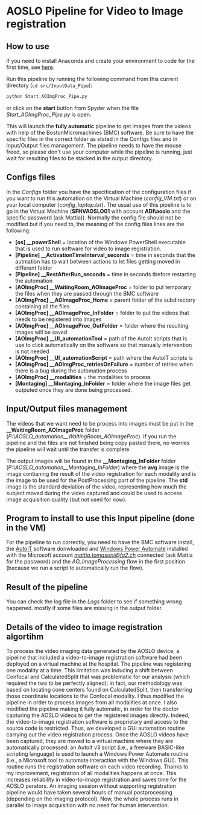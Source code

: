 # AOSLO Pipeline for Video to Image registration

## How to use

If you need to install Anaconda and create your environment to code for the first time, see [here](../README.pdf).

Run this pipeline by running the following command from this current directory (`cd src/InputData_Pipe`):

```bash
python Start_AOImgProc_Pipe.py
```

or click on the **start** button from Spyder when the file *Start_AOImgProc_Pipe.py* is open.

This will launch the **fully automatic** pipeline to get images from the videos with help of the BostonMicromachines (BMC) software. Be sure to have the specific files in the correct folder as stated in the Configs files and in Input/Output files management. The pipeline needs to have the mouse freed, so please don't use your computer while the pipeline is running, just wait for resulting files to be stacked in the output directory.

## Configs files

In the *Configs* folder you have the specification of the configuration files if you want to run this automation on the Virtual Machine (*config_VM.txt*) or on your local computer (*config_laptop.txt*). The usual use of this pipeline is to go in the Virtual Machine (**SFHVAOSLO01** with account **ADI\aoslo** and the specific password (ask Mattia)). Normally the config file should not be modified but if you need to, the meaning of the config files lines are the following:

* **[os] __powerShell** = location of the Windows PowerShell executable that is used to run software for video to image registration.
* **[Pipeline] __ActivationTimeInterval_seconds** = time in seconds that the autmation has to wait between actions to let files getting moved in different folder
* **[Pipeline] __RestAfterRun_seconds** = time in seconds tbefore restarting the automation
* **[AOImgProc] __WaitingRoom_AOImageProc** = folder to put temporary the files when they are passed through the BMC software
* **[AOImgProc] __AOImageProc_Home** = parent folder of the subdirectory containing all the files
* **[AOImgProc] __AOImageProc_InFolder** = folder to put the videos that needs to be registered into images
* **[AOImgProc] __AOImageProc_OutFolder** = folder where the resulting images will be saved
* **[AOImgProc] __UI_automationTool** = path of the AutoIt scripts that is use to click automatically on the software so that manually intervention is not needed
* **[AOImgProc] __UI_automationScript** = path where the AutoIT scripts is
* **[AOImgProc] __AOImgProc_retriesOnFailure** = number of retries when there is a bug during the automation process
* **[AOImgProc] __modalities** = the modalities to process
* **[Montaging] __Montaging_InFolder** = folder where the image files get outputed once they are done being processed.

## Input/Output files management

The videos that we want need to be process into images must be put in the **__WaitingRoom_AOImageProc** folder (*P:\AOSLO\_automation\__WaitingRoom_AOImageProc*). If you run the pipeline and the files are not finished being copy pasted there, no worries the pipeline will wait until the transfer is complete.

The output images will be found in the **__Montaging_InFolder** folder (*P:\AOSLO\_automation\__Montaging_InFolder*) where the **avg** image is the image contianing the result of the video registration for each modality and is the image to be used for the PostProcessing part of the pipeline. The **std** image is the standard deviation of the video, representing how much the subject moved during the video captured and could be used to access image acquisition quality (but not used for now).

## Program to install to use this Input pipeline (done in the VM)

For the pipeline to run correctly, you need to have the BMC software install, the [AutoIT](https://www.autoitscript.com/site/autoit/downloads/) software donwloaded and [Windows Power Automate](https://learn.microsoft.com/en-us/power-automate/desktop-flows/install) installed with the Microsoft account *mattia.tomasoni@fa2.ch* connected (ask Mattia for the password) and the *AO_ImageProcessing* flow in the first position (because we run a script to automatically run the flow).

## Result of the pipeline

You can check the log file in the *Logs* folder to see if something wrong happened. mostly if some files are missing in the output folder.

## Details of the video to image registration algortihm

To process the video imaging data generated by the AOSLO device, a pipeline that included a video-to-image registration software had been deployed on a virtual machine at the hospital. The pipeline was registering one modality at a time. This limitation was inducing a shift between Confocal and CalculatedSplit that was problematic for our analysis (which required the two to be perfectly aligned): in fact, our methodology was based on locating cone centers found on CalculatedSplit, then transferring those coordinate locations to the Confocal modality. I thus modified the pipeline in order to process images from all modalities at once. I also modified the pipeline making it fully automatic, in order for the doctor capturing the AOSLO videos to get the registered images directly. Indeed, the video-to-image registration software is proprietary and access to the source code is restricted. Thus, we developed a GUI automation routine carrying out the video registration process. Once the AOSLO videos have been captured, they are moved to a virtual machine where they are automatically processed:
an AutoIt v3 script (i.e., a freeware BASIC-like scripting language) is used to launch a Windows Power Automate routine (i.e., a Microsoft tool to automate interaction with the Windows GUI). This routine runs the registration software on each video recording. Thanks to my improvement, registration of all modalities happens at once.
This increases reliability in video-to-image registration and saves time for the AOSLO perators. An imaging session without supporting registration pipeline would have taken several hours of manual postprocessing (depending on the imaging protocol). Now, the whole process runs in parallel to image acquisition with no need for human intervention.
